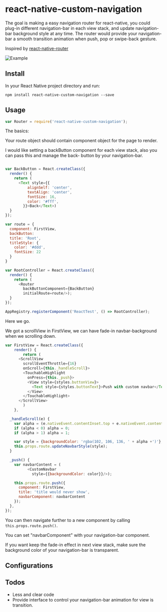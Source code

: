 react-native-custom-navigation
===================
The goal is making a easy navigation router for react-native, you could plug-in different navigation-bar in each view stack, and update navigation-bar background style at any time. The router would provide your navigation-bar a smooth transition animation when push, pop or swipe-back gesture.

Inspired by [react-native-router](https://github.com/t4t5/react-native-router)

![Example](https://www.dropbox.com/s/3jqguw37buhagu4/demo.gif?dl=1)

Install
-------

In your React Native project directory and run:

```npm install react-native-custom-navigation --save```

Usage
-------

```javascript
var Router = require('react-native-custom-navigation');
```

The basics:

Your route object should contain component object for the page to render.

I would like setting a backButton component for each view stack, also you can pass this and manage the back-
button by your navigation-bar.

```javascript

var BackButton = React.createClass({
  render() {
    return (
      <Text style={{
          alignSelf: 'center',
          textAlign: 'center',
          fontSize: 16,
          color: '#fff',
        }}>Back</Text>)
  }
});

var route = {
  component: FirstView,
  backButton:
  title: 'Root',
  titleStyle: {
    color: '#ddd',
    fontSize: 22
  }
}

var RootController = React.createClass({
  render() {
    return (
      <Router
        backButtonComponent={BackButton}
        initialRoute=route/>);
  }
});

AppRegistry.registerComponent('ReactTest', () => RootController);
```

Here we go.

We got a scrollView in FirstView, we can have fade-in navbar-background when we scrolling down.

```javascript
var FirstView = React.createClass({
	render() {
		return (
      <ScrollView
        scrollEventThrottle={16}
        onScroll={this._handleScroll}>
        <TouchableHighlight
          onPress={this._push}>
          <View style={styles.buttonView}>
            <Text style={styles.buttonText}>Push with custom navbar</Text>
          </View>
        </TouchableHighlight>
      </ScrollView>
		)
	},

  _handleScroll(e) {
    var alpha = (e.nativeEvent.contentInset.top + e.nativeEvent.contentOffset.y) / 200;
    if (alpha < 0) alpha = 0;
    if (alpha > 1) alpha = 1;

    var style = {backgroundColor: 'rgba(102, 106, 136, ' + alpha +')'};
    this.props.route.updateNavbarStyle(style);
  }

  _push() {
    var navbarContent = (
          <CustomNavbar
            style={{backgroundColor: color}}/>);

    this.props.route.push({
      component: FirstView,
      title: 'title would never show',
      navbarComponent: navbarContent
    });
  },
});
```

You can then navigate further to a new component by calling
```this.props.route.push()```.

You can set "navbarComponent" with your navigation-bar component.

If you want keep the fade-in effect in next view stack, make sure the background color of your navigation-bar is transparent.


Configurations
--------------


Todos
-------

- Less and clear code
- Provide interface to control your navigation-bar animation for view is transition.